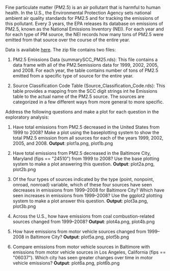 Fine particulate matter (PM2.5) is an air pollutant that is harmful to human health. In the U.S., the Environmental Protection Agency sets national ambient air quality standards for PM2.5 and for tracking the emissions of this pollutant. Every 3 years, the EPA releases its database on emissions of PM2.5, known as the National Emissions Inventory (NEI). For each year and for each type of PM source, the NEI records how many tons of PM2.5 were emitted from that source over the course of the entire year.

Data is available [here](https://d396qusza40orc.cloudfront.net/exdata%2Fdata%2FNEI_data.zip).
The zip file contains two files:

1. PM2.5 Emissions Data (summarySCC_PM25.rds): This file contains a data frame with all of the PM2.5emissions data for 1999, 2002, 2005, and 2008. For each year, the table contains number of tons of PM2.5 emitted from a specific type of source for the entire year.

2. Source Classification Code Table (Source_Classification_Code.rds): This table provides a mapping from the SCC digit strings int he Emissions table to the actual name of the PM2.5 source. The sources are categorized in a few different ways from more general to more specific.

Address the following questions and make a plot for each question in the exploratory analysis:
1.	Have total emissions from PM2.5 decreased in the United States from 1999 to 2008? Make a plot using the baseplotting system to show the total PM2.5 emission from all sources for each of the years 1999, 2002, 2005, and 2008. **Output**: plot1a.png, plot1b.png

2.	Have total emissions from PM2.5 decreased in the Baltimore City, Maryland (fips == "24510") from 1999 to 2008? Use the base plotting system to make a plot answering this question. **Output**: plot2a.png, plot2b.png

3.	Of the four types of sources indicated by the type (point, nonpoint, onroad, nonroad) variable, which of these four sources have seen decreases in emissions from 1999–2008 for Baltimore City? Which have seen increases in emissions from 1999–2008? Use the ggplot2 plotting system to make a plot answer this question. **Output**: plot3a.png, plot3b.png

4.	Across the U.S., how have emissions from coal combustion-related sources changed from 1999–2008? **Output**: plot4a.png, plot4b.png

5.	How have emissions from motor vehicle sources changed from 1999–2008 in Baltimore City? **Output**: plot5a.png, plot5b.png

6.	Compare emissions from motor vehicle sources in Baltimore  with emissions from motor vehicle sources in Los Angeles, California (fips == "06037"). Which city has seen greater changes over time in motor vehicle emissions? **Output**: plot6a.png, plot6b.png
